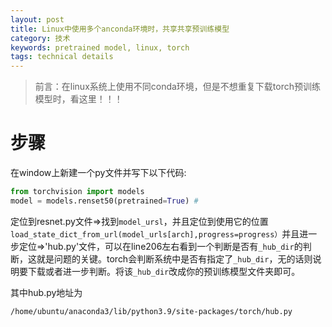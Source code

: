 ```yaml
---
layout: post
title: Linux中使用多个anconda环境时，共享共享预训练模型
category: 技术
keywords: pretrained model, linux, torch
tags: technical details
---
```


>  前言：在linux系统上使用不同conda环境，但是不想重复下载torch预训练模型时，看这里！！！

# 步骤

在window上新建一个py文件并写下以下代码:

```python
from torchvision import models
model = models.renset50(pretrained=True) #
```

定位到resnet.py文件=>找到`model_ursl`，并且定位到使用它的位置`load_state_dict_from_url(model_urls[arch],progress=progress）`并且进一步定位=>'hub.py'文件，可以在line206左右看到一个判断是否有`_hub_dir`的判断，这就是问题的关键。torch会判断系统中是否有指定了`_hub_dir`，无的话则说明要下载或者进一步判断。将该`_hub_dir`改成你的预训练模型文件夹即可。

其中hub.py地址为

```
/home/ubuntu/anaconda3/lib/python3.9/site-packages/torch/hub.py
```



